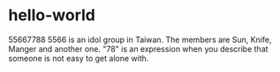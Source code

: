 # hello-world
55667788
5566 is an idol group in Taiwan. The members are Sun, Knife, Manger and another one. "78" is an expression when you describe that someone is not easy to get alone with.
